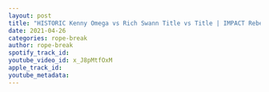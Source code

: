 ```yaml
---
layout: post
title: "HISTORIC Kenny Omega vs Rich Swann Title vs Title | IMPACT Rebellion 2021 | Results"
date: 2021-04-26
categories: rope-break
author: rope-break
spotify_track_id: 
youtube_video_id: x_J8pMtfOxM
apple_track_id: 
youtube_metadata: 
---
```

